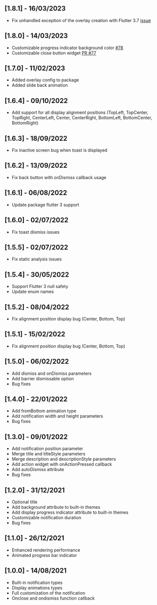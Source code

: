 ## [1.8.1] - 16/03/2023

* Fix unhandled exception of the overlay creation with Flutter 3.7 [issue](https://github.com/koukibadr/Elegant-Notification/issues/80)

## [1.8.0] - 14/03/2023

* Customizable progress indicator background color [#78](https://github.com/koukibadr/Elegant-Notification/issues/78)
* Customizable close button widget [PR #77](https://github.com/koukibadr/Elegant-Notification/pull/77)
## [1.7.0] - 11/02/2023

* Added overlay config to package
* Added slide back animation

## [1.6.4] - 09/10/2022

* Add support for all display alignment positions (TopLeft, TopCenter, TopRight, CenterLeft, Center, CenterRight, BottomLeft, BottomCenter, BottomRight)

## [1.6.3] - 18/09/2022

* Fix inactive screen bug when toast is displayed

## [1.6.2] - 13/09/2022

* Fix back button with onDismiss callback usage

## [1.6.1] - 06/08/2022

* Update package flutter 3 support

## [1.6.0] - 02/07/2022

* Fix toast dismiss issues

## [1.5.5] - 02/07/2022

* Fix static analysis issues

## [1.5.4] - 30/05/2022

* Support Flutter 3 null safety
* Update enum names

## [1.5.2] - 08/04/2022

* Fix alignment position display bug (Center, Bottom, Top)

## [1.5.1] - 15/02/2022

* Fix alignment position display bug (Center, Bottom, Top)

## [1.5.0] - 06/02/2022

* Add dismiss and onDismiss parameters
* Add barrier dismissable option
* Bug fixes

## [1.4.0] - 22/01/2022

* Add fromBottom animation type
* Add notification width and height parameters
* Bug fixes

## [1.3.0] - 09/01/2022

* Add notification position parameter
* Merge title and titleStyle parameters
* Merge description and descriptionStyle parameters
* Add action widget with onActionPressed callback
* Add autoDismiss attribute
* Bug fixes

## [1.2.0] - 31/12/2021

* Optional title
* Add background attribute to built-in themes
* Add display progress indicator attribute to built-in themes
* Customizable notification duration
* Bug fixes

## [1.1.0] - 26/12/2021

* Enhanced rendering performance
* Animated progress bar indicator

## [1.0.0] - 14/08/2021

* Built-in notification types
* Display animations types
* Full customization of the notification
* Onclose and ondismiss function callback
